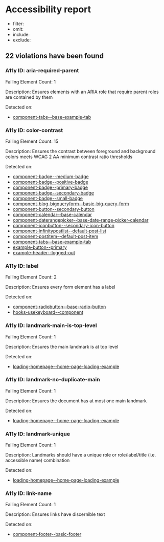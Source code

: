 # Accessibility report
- filter: 
- omit: 
- include: 
- exclude: 

## 22 violations have been found
### A11y ID: aria-required-parent
Failing Element Count: 1

Description: Ensures elements with an ARIA role that require parent roles are contained by them

Detected on:
- [component-tabs--base-example-tab](http://localhost:6006/?path=/story/component-tabs--base-example-tab)

### A11y ID: color-contrast
Failing Element Count: 15

Description: Ensures the contrast between foreground and background colors meets WCAG 2 AA minimum contrast ratio thresholds

Detected on:
- [component-badge--medium-badge](http://localhost:6006/?path=/story/component-badge--medium-badge)
- [component-badge--positive-badge](http://localhost:6006/?path=/story/component-badge--positive-badge)
- [component-badge--primary-badge](http://localhost:6006/?path=/story/component-badge--primary-badge)
- [component-badge--secondary-badge](http://localhost:6006/?path=/story/component-badge--secondary-badge)
- [component-badge--small-badge](http://localhost:6006/?path=/story/component-badge--small-badge)
- [component-blog-bigqueryform--basic-big-query-form](http://localhost:6006/?path=/story/component-blog-bigqueryform--basic-big-query-form)
- [component-button--secondary-button](http://localhost:6006/?path=/story/component-button--secondary-button)
- [component-calendar--base-calendar](http://localhost:6006/?path=/story/component-calendar--base-calendar)
- [component-daterangepicker--base-date-range-picker-calendar](http://localhost:6006/?path=/story/component-daterangepicker--base-date-range-picker-calendar)
- [component-iconbutton--secondary-icon-button](http://localhost:6006/?path=/story/component-iconbutton--secondary-icon-button)
- [component-infinitypostlist--default-post-list](http://localhost:6006/?path=/story/component-infinitypostlist--default-post-list)
- [component-postitem--default-post-item](http://localhost:6006/?path=/story/component-postitem--default-post-item)
- [component-tabs--base-example-tab](http://localhost:6006/?path=/story/component-tabs--base-example-tab)
- [example-button--primary](http://localhost:6006/?path=/story/example-button--primary)
- [example-header--logged-out](http://localhost:6006/?path=/story/example-header--logged-out)

### A11y ID: label
Failing Element Count: 2

Description: Ensures every form element has a label

Detected on:
- [component-radiobutton--base-radio-button](http://localhost:6006/?path=/story/component-radiobutton--base-radio-button)
- [hooks-usekeyboard--component](http://localhost:6006/?path=/story/hooks-usekeyboard--component)

### A11y ID: landmark-main-is-top-level
Failing Element Count: 1

Description: Ensures the main landmark is at top level

Detected on:
- [loading-homepage--home-page-loading-example](http://localhost:6006/?path=/story/loading-homepage--home-page-loading-example)

### A11y ID: landmark-no-duplicate-main
Failing Element Count: 1

Description: Ensures the document has at most one main landmark

Detected on:
- [loading-homepage--home-page-loading-example](http://localhost:6006/?path=/story/loading-homepage--home-page-loading-example)

### A11y ID: landmark-unique
Failing Element Count: 1

Description: Landmarks should have a unique role or role/label/title (i.e. accessible name) combination

Detected on:
- [loading-homepage--home-page-loading-example](http://localhost:6006/?path=/story/loading-homepage--home-page-loading-example)

### A11y ID: link-name
Failing Element Count: 1

Description: Ensures links have discernible text

Detected on:
- [component-footer--basic-footer](http://localhost:6006/?path=/story/component-footer--basic-footer)
